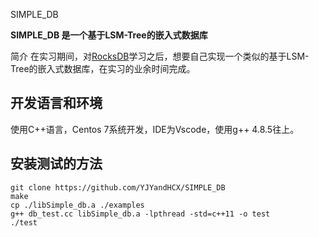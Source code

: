 SIMPLE_DB

**SIMPLE_DB 是一个基于LSM-Tree的嵌入式数据库**

简介
在实习期间，对[RocksDB](https://github.com/facebook/rocksdb "RocksDB")学习之后，想要自己实现一个类似的基于LSM-Tree的嵌入式数据库，在实习的业余时间完成。

## 开发语言和环境
使用C++语言，Centos 7系统开发，IDE为Vscode，使用g++ 4.8.5往上。

## 安装测试的方法
    git clone https://github.com/YJYandHCX/SIMPLE_DB
	make
	cp ./libSimple_db.a ./examples
	g++ db_test.cc libSimple_db.a -lpthread -std=c++11 -o test
	./test
